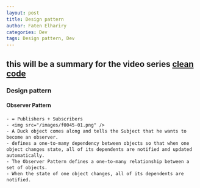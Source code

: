 ```yaml
---
layout: post
title: Design pattern
author: Faten Elhariry
categories: Dev
tags: Design pattern, Dev
---
```

## this will be a summary for the video series [clean code](https://learning.oreilly.com/videos/clean-code-fundamentals/9780134661742/)
### Design pattern
  #### Observer Pattern
    - = Publishers + Subscribers
    - <img src="/images/f0045-01.png" />
    - A Duck object comes along and tells the Subject that he wants to become an observer.
    - defines a one-to-many dependency between objects so that when one object changes state, all of its dependents are notified and updated automatically.
    - The Observer Pattern defines a one-to-many relationship between a set of objects.
    - When the state of one object changes, all of its dependents are notified.
